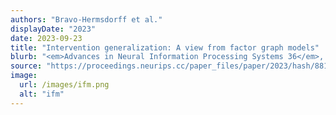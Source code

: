 ```yaml
---
authors: "Bravo-Hermsdorff et al."
displayDate: "2023"
date: 2023-09-23
title: "Intervention generalization: A view from factor graph models"
blurb: "<em>Advances in Neural Information Processing Systems 36</em>, pp. 43662--43675."
source: "https://proceedings.neurips.cc/paper_files/paper/2023/hash/88139fdcc82fc597090620d77b023282-Abstract-Conference.html"
image:
  url: /images/ifm.png
  alt: "ifm"
---
```

